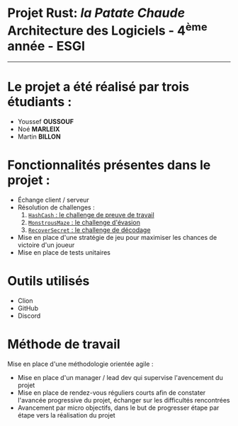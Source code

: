 # Projet Rust: *la Patate Chaude* <br> Architecture des Logiciels - 4<sup>ème</sup> année - ESGI

---

# Le projet a été réalisé par trois étudiants : 
* Youssef **OUSSOUF**
* Noé **MARLEIX**
* Martin **BILLON**

# Fonctionnalités présentes dans le projet : 
* Échange client / serveur
* Résolution de challenges :
  1. [`HashCash` : le challenge de preuve de travail](md5-hashcash.md)
  2. [`MonstrousMaze` : le challenge d'évasion](monstrous-maze.md)
  3. [`RecoverSecret` : le challenge de décodage](recover_secret.md)
* Mise en place d'une stratégie de jeu pour maximiser les chances de victoire d'un joueur
* Mise en place de tests unitaires


# Outils utilisés
* Clion
* GitHub
* Discord

# Méthode de travail
Mise en place d'une méthodologie orientée agile : 
* Mise en place d'un manager / lead dev qui supervise l'avencement du projet
* Mise en place de rendez-vous réguliers courts afin de constater l'avancée progressive du projet, échanger sur les difficultés rencontrées
* Avancement par micro objectifs, dans le but de progresser étape par étape vers la réalisation du projet